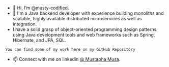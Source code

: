 - 👋 Hi, I’m @musty-codified.
- 👀 I'm a Java backend developer with experience building monoliths and scalable, highly available distributed microservices as well as integration.
-    I have a solid grasp of object-oriented programming design patterns using Java development tools and web frameworks such as Spring, Hibernate, and JPA, SQL.

    You can find some of my work here on my GitHub Repository
- 📫 Connect with me on linkedin [@ Mustapha Musa](https://www.linkedin.com/in/mustapha-musa/).



